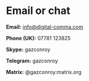# Email or chat

<i class="fas fa-fw fa-at"></i> **Email:** info@digital-comma.com

<i class="fas fa-phone"></i> **Phone (UK):** 07781 123825

<i class="fab fa-skype"></i> **Skype:** gazconroy

<i class="fab fa-telegram"></i> **Telegram:** gazconroy

<i class="fal fa-table"></i> **Matrix:** @gazconroy:matrix.org